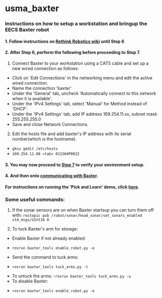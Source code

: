 # usma_baxter
### Instructions on how to setup a workstation and bringup the EECS Baxter robot

#### 1. Follow instructions on [Rethink Robotics wiki](http://sdk.rethinkrobotics.com/wiki/Workstation_Setup) until Step 6

#### 2. After Step 6, perform the following before proceeding to Step 7.
1. Connect Baxter to your workstation using a CAT5 cable and set up a new wired connection as follows:
 - Click on 'Edit Connections' in the networking menu and edit the active wired connection.
 - Name the connection 'baxter'
 - Under the 'General' tab, uncheck 'Automatically connect to this network when it is available'.
 - Under the 'IPv4 Settings' tab, select 'Manual' for Method instead of 'DHCP'. 
 - Under the 'IPv4 Settings' tab, add IP address 169.254.11.xx, subnet mask 255.255.255.0
 - Save and close Network Connections.
 
2. Edit the hosts file and add baxter's IP address with its serial number(which is the hostname).
 - `gksu gedit /etc/hosts`
 - `169.254.11.86 <tab> 011504P0022`
 
#### 3. You may now proceed to [Step 7](http://sdk.rethinkrobotics.com/wiki/Workstation_Setup) to verify your environment setup.

#### 4. And then onto [communicating with Baxter](http://sdk.rethinkrobotics.com/wiki/Hello_Baxter).


#### For instructions on running the 'Pick and Learn' demo, click [here](https://github.com/westpoint-robotics/usma_baxter/blob/master/pickAndLearn.md).

### Some useful commands:
1. If the sonar sensors are on when Baxter startsup you can turn them off with:
`rostopic pub /robot/sonar/head_sonar/set_sonars_enabled std_msgs/UInt16 0`

2. To tuck Baxter's arm for storage: 
  * Enable Baxter if not already enabled:
  - `rosrun baxter_tools enable_robot.py -e`
  * Send the command to tuck arms:
  - `rosrun baxter_tools tuck_arms.py -t`
  * To untuck the arms:
  -`rosrun baxter_tools tuck_arms.py -u`
  * To disable Baxter: 
  - `rosrun baxter_tools enable_robot.py -e`



